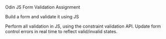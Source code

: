 Odin JS Form Validation Assignment

Build a form and validate it using JS

Perform all validation in JS, using the constraint validation API. Update form control errors in real time to reflect valid/invalid states.